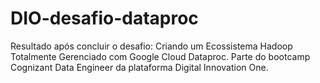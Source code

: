 # DIO-desafio-dataproc

Resultado após concluir o desafio: Criando um Ecossistema Hadoop Totalmente Gerenciado com Google Cloud Dataproc. Parte do bootcamp Cognizant Data Engineer da plataforma Digital Innovation One.
